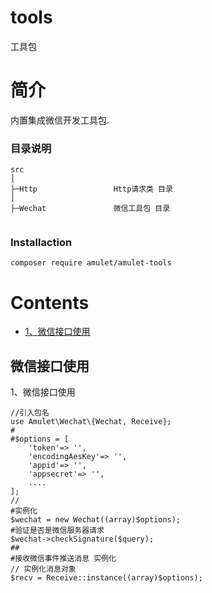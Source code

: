 # tools
工具包

# 简介

内置集成微信开发工具包.

### 目录说明

```
src
│
├─Http                 Http请求类 目录
│
├─Wechat               微信工具包 目录


```
### Installaction

```
composer require amulet/amulet-tools
```

# Contents
<ul>
	<li>
		<a href="#微信接口使用">1、微信接口使用</a>
	</li>
</ul>

## 微信接口使用

1、微信接口使用
```
//引入包名
use Amulet\Wechat\{Wechat, Receive};
#
#$options = [
	'token'=> '',
	'encodingAesKey'=> '',
	'appid'=> '',
	'appsecret'=> '',
	....
];
//
#实例化
$wechat = new Wechat((array)$options);
#验证是否是微信服务器请求
$wechat->checkSignature($query);
##
#接收微信事件推送消息 实例化
// 实例化消息对象
$recv = Receive::instance((array)$options);
```